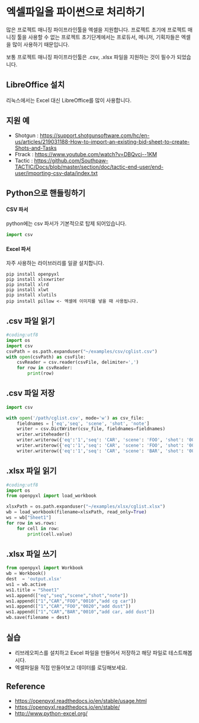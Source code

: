 # 엑셀파일을 파이썬으로 처리하기
많은 프로젝트 매니징 파이프라인툴을 엑셀을 지원합니다.
프로젝트 초기에 프로젝트 매니징 툴을 사용할 수 없는 프로젝트 초기단계에서는 프로듀서, 메니저, 기획자들은 엑셀을 많이 사용하기 때문입니다.

보통 프로젝트 매니징 파이프라인툴은 .csv, .xlsx 파일을 지원하는 것이 필수가 되었습니다.

## LibreOffice 설치
리눅스에서는 Excel 대신 LibreOffice를 많이 사용합니다.

## 지원 예
- Shotgun : https://support.shotgunsoftware.com/hc/en-us/articles/219031188-How-to-import-an-existing-bid-sheet-to-create-Shots-and-Tasks
- Ftrack : https://www.youtube.com/watch?v=DBQvcj--1KM
- Tactic : https://github.com/Southpaw-TACTIC/Docs/blob/master/section/doc/tactic-end-user/end-user/importing-csv-data/index.txt

## Python으로 핸들링하기

#### CSV 파서
python에는 csv 파서가 기본적으로 탑제 되어있습니다.

```python
import csv
```

#### Excel 파서

자주 사용하는 라이브러리를 일괄 설치합니다.
```
pip install openpyxl
pip install xlsxwriter
pip install xlrd
pip install xlwt
pip install xlutils
pip install pillow <- 엑셀에 이미지를 넣을 때 사용됩니다.
```

## .csv 파일 읽기

```python
#coding:utf8
import os
import csv
csvPath = os.path.expanduser("~/examples/csv/cglist.csv")
with open(csvPath) as csvFile:
    csvReader = csv.reader(csvFile, delimiter=',')
    for row in csvReader:
        print(row)
```

## .csv 파일 저장

```python
import csv

with open('/path/cglist.csv', mode='w') as csv_file:
    fieldnames = ['eq','seq', 'scene', 'shot', 'note']
    writer = csv.DictWriter(csv_file, fieldnames=fieldnames)
    writer.writeheader()
    writer.writerow({'eq':'1','seq': 'CAR', 'scene': 'FOO', 'shot': '0010', 'note': 'cg car'})
    writer.writerow({'eq':'1','seq': 'CAR', 'scene': 'FOO', 'shot': '0020', 'note': 'add dust'})
    writer.writerow({'eq':'1','seq': 'CAR', 'scene': 'BAR', 'shot': '0010', 'note': 'cg car, add dust'})
```

## .xlsx 파일 읽기

```python
#coding:utf8
import os
from openpyxl import load_workbook

xlsxPath = os.path.expanduser("~/examples/xlsx/cglist.xlsx")
wb = load_workbook(filename=xlsxPath, read_only=True)
ws = wb["Sheet1"]
for row in ws.rows:
    for cell in row:
        print(cell.value)
```

## .xlsx 파일 쓰기

```python
from openpyxl import Workbook
wb = Workbook()
dest  = 'output.xlsx'
ws1 = wb.active
ws1.title = "Sheet1"
ws1.append(["eq","seq","scene","shot","note"])
ws1.append(["1","CAR","FOO","0010","add cg car"])
ws1.append(["1","CAR","FOO","0020","add dust"])
ws1.append(["1","CAR","BAR","0010","add car, add dust"])
wb.save(filename = dest)
```

## 실습
- 리브레오피스를 설치하고 Excel 파일을 만들어서 저장하고 해당 파일로 테스트해봅시다.
- 엑셀파일을 직접 만들어보고 데이터를 로딩해보세요.

## Reference
- https://openpyxl.readthedocs.io/en/stable/usage.html
- https://openpyxl.readthedocs.io/en/stable/
- http://www.python-excel.org/